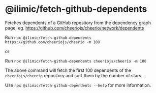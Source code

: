 # @ilimic/fetch-github-dependents

Fetches dependents of a GitHub repository from the dependency graph page, eg. https://github.com/cheeriojs/cheerio/network/dependents

Run `npx @ilimic/fetch-github-dependents https://github.com/cheeriojs/cheerio -m 100`

or

Run `npx @ilimic/fetch-github-dependents cheeriojs/cheerio -m 100`

The above command will fetch the first 100 dependents of the `cheeriojs/cheerio` repository and sort them by the number of stars.

Use `npx @ilimic/fetch-github-dependents --help` for more information.
